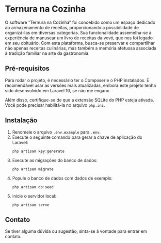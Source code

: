 # Ternura na Cozinha

O software “Ternura na Cozinha” foi concebido como um espaço dedicado ao armazenamento de receitas, proporcionando a possibilidade de organizá-las em diversas categorias. Sua funcionalidade assemelha-se à experiência de manusear um livro de receitas da vovó, que nos foi legado em seu obituário. Com esta plataforma, busca-se preservar e compartilhar não apenas receitas culinárias, mas também a memória afetuosa associada à tradição familiar na arte da gastronomia.

## Pré-requisitos

Para rodar o projeto, é necessário ter o Composer e o PHP instalados. É recomendável usar as versões mais atualizadas, embora este projeto tenha sido desenvolvido em Laravel 10, se não me engano.

Além disso, certifique-se de que a extensão SQLite do PHP esteja ativada. Você pode precisar habilitá-la no arquivo `php.ini`.

## Instalação

1. Renomeie o arquivo `.env.example` para `.env`.
2. Execute o seguinte comando para gerar a chave de aplicação do Laravel:
    ```
    php artisan key:generate
    ```
3. Execute as migrações do banco de dados:
    ```
    php artisan migrate
    ```
4. Popule o banco de dados com dados de exemplo:
    ```
    php artisan db:seed
    ```
5. Inicie o servidor local:
    ```
    php artisan serve
    ```

## Contato

Se tiver alguma dúvida ou sugestão, sinta-se à vontade para entrar em contato.
